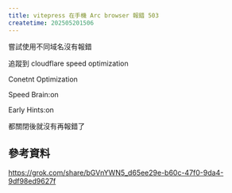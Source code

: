 ```yaml
---
title: vitepress 在手機 Arc browser 報錯 503
createtime: 202505201506
---
```


嘗試使用不同域名沒有報錯

追蹤到 cloudflare speed optimization

Conetnt Optimization

Speed Brain:on

Early Hints:on

都關閉後就沒有再報錯了

## 參考資料

https://grok.com/share/bGVnYWN5_d65ee29e-b60c-47f0-9da4-9df98ed9627f
